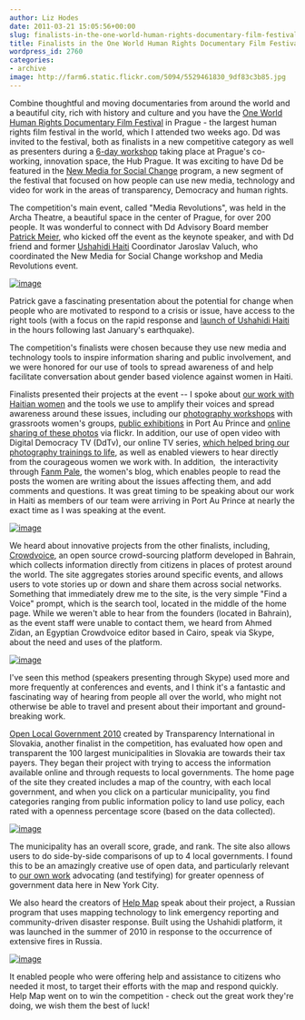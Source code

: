 ```yaml
---
author: Liz Hodes
date: 2011-03-21 15:05:56+00:00
slug: finalists-in-the-one-world-human-rights-documentary-film-festival
title: Finalists in the One World Human Rights Documentary Film Festival
wordpress_id: 2760
categories:
- archive
image: http://farm6.static.flickr.com/5094/5529461830_9df83c3b85.jpg
---
```


Combine thoughtful and moving documentaries from around the world and a beautiful city, rich with history and culture and you have the [One World Human Rights Documentary Film Festival](http://www.oneworld.cz/2011/) in Prague - the largest human rights film festival in the world, which I attended two weeks ago. Dd was invited to the festival, both as finalists in a new competitive category as well as presenters during a [6-day workshop](http://jedensvet.cz/newmedia/en/workshop/) taking place at Prague's co-working, innovation space, the Hub Prague. It was exciting to have Dd be featured in the [New Media for Social Change](http://www.oneworld.cz/2011/new-media-for-social-change) program, a new segment of the festival that focused on how people can use new media, technology and video for work in the areas of transparency, Democracy and human rights.

The competition's main event, called "Media Revolutions", was held in the Archa Theatre, a beautiful space in the center of Prague, for over 200 people. It was wonderful to connect with Dd Advisory Board member [Patrick Meier](http://irevolution.net/), who kicked off the event as the keynote speaker, and with Dd friend and former [Ushahidi Haiti](http://haiti.ushahidi.com/) Coordinator Jaroslav Valuch, who coordinated the New Media for Social Change workshop and Media Revolutions event.

[![image](http://farm6.static.flickr.com/5094/5529461830_9df83c3b85.jpg)](http://www.flickr.com/photos/digitaldemocracy/5529461830/)

Patrick gave a fascinating presentation about the potential for change when people who are motivated to respond to a crisis or issue, have access to the right tools (with a focus on the rapid response and [launch of Ushahidi Haiti](http://tieppu.com/2010/01/17/support-ongoing-haiti-earthquake-response-efforts/) in the hours following last January's earthquake).

The competition's finalists were chosen because they use new media and technology tools to inspire information sharing and public involvement, and we were honored for our use of tools to spread awareness of and help facilitate conversation about gender based violence against women in Haiti.

Finalists presented their projects at the event -- I spoke about [our work with Haitian women](http://tieppu.com/haiti/) and the tools we use to amplify their voices and spread awareness around these issues, including our [photography workshops](http://tieppu.com/2010/05/01/reflections-from-a-week-among-haitis-women/) with grassroots women's groups, [public exhibitions](http://www.flickr.com/photos/kofaviv/5207381718/) in Port Au Prince and [online sharing of these photos](http://www.flickr.com/photos/digitaldemocracy/sets/72157625453811340/) via flickr. In addition, our use of open video with Digital Democracy TV (DdTv), our online TV series, [which helped bring our photography trainings to life](http://tieppu.com/2010/08/03/ddtv-ep-13-life-after-the-earthquake-the-situation-for-haitian-women/), as well as enabled viewers to hear directly from the courageous women we work with. In addition,  the interactivity through [Fanm Pale](http://fanmpale.blogspot.com/), the women's blog, which enables people to read the posts the women are writing about the issues affecting them, and add comments and questions. It was great timing to be speaking about our work in Haiti as members of our team were arriving in Port Au Prince at nearly the exact time as I was speaking at the event.

[![image](http://farm5.static.flickr.com/4128/5184350543_4e377d2c26.jpg)](http://www.flickr.com/photos/digitaldemocracy/5184350543/)

We heard about innovative projects from the other finalists, including, [Crowdvoice](http://crowdvoice.org/), an open source crowd-sourcing platform developed in Bahrain, which collects information directly from citizens in places of protest around the world. The site aggregates stories around specific events, and allows users to vote stories up or down and share them across social networks. Something that immediately drew me to the site, is the very simple "Find a Voice" prompt, which is the search tool, located in the middle of the home page. While we weren't able to hear from the founders (located in Bahrain), as the event staff were unable to contact them, we heard from Ahmed Zidan, an Egyptian Crowdvoice editor based in Cairo, speak via Skype, about the need and uses of the platform.

[![image](http://farm6.static.flickr.com/5295/5546362363_8f06c2f461.jpg)](http://www.flickr.com/photos/digitaldemocracy/5546362363/)

I've seen this method (speakers presenting through Skype) used more and more frequently at conferences and events, and I think it's a fantastic and fascinating way of hearing from people all over the world, who might not otherwise be able to travel and present about their important and ground-breaking work.

[Open Local Government 2010](http://samosprava.transparency.sk/en/) created by Transparency International in Slovakia, another finalist in the competition, has evaluated how open and transparent the 100 largest municipalities in Slovakia are towards their tax payers. They began their project with trying to access the information available online and through requests to local governments. The home page of the site they created includes a map of the country, with each local government, and when you click on a particular municipality, you find categories ranging from public information policy to land use policy, each rated with a openness percentage score (based on the data collected).

[![image](http://farm6.static.flickr.com/5057/5546944552_973c4e29e3.jpg)](http://www.flickr.com/photos/digitaldemocracy/5546944552/)

The municipality has an overall score, grade, and rank. The site also allows users to do side-by-side comparisons of up to 4 local governments. I found this to be an amazingly creative use of open data, and particularly relevant to [our own work](http://tieppu.com/2010/06/21/testifying-to-nyc-council-tech-committee-on-open-data/) advocating (and testifying) for greater openness of government data here in New York City.

We also heard the creators of [Help Map](http://russian-fires.ru/) speak about their project, a Russian program that uses mapping technology to link emergency reporting and community-driven disaster response. Built using the Ushahidi platform, it was launched in the summer of 2010 in response to the occurrence of extensive fires in Russia.

[![image](http://farm6.static.flickr.com/5260/5529464800_432416ba90.jpg)](http://www.flickr.com/photos/digitaldemocracy/5529464800/)

It enabled people who were offering help and assistance to citizens who needed it most, to target their efforts with the map and respond quickly. Help Map went on to win the competition - check out the great work they're doing, we wish them the best of luck!
